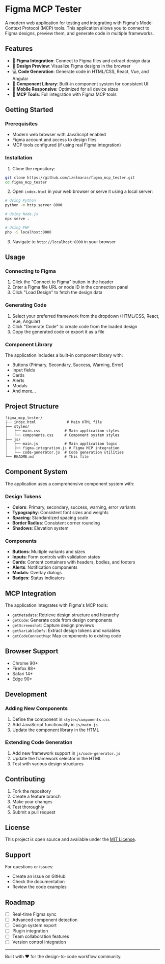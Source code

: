 # Figma MCP Tester

A modern web application for testing and integrating with Figma's Model Context Protocol (MCP) tools. This application allows you to connect to Figma designs, preview them, and generate code in multiple frameworks.

## Features

- 🔗 **Figma Integration**: Connect to Figma files and extract design data
- 🎨 **Design Preview**: Visualize Figma designs in the browser
- 💻 **Code Generation**: Generate code in HTML/CSS, React, Vue, and Angular
- 🧩 **Component Library**: Built-in component system for consistent UI
- 📱 **Mobile Responsive**: Optimized for all device sizes
- 🎯 **MCP Tools**: Full integration with Figma MCP tools

## Getting Started

### Prerequisites

- Modern web browser with JavaScript enabled
- Figma account and access to design files
- MCP tools configured (if using real Figma integration)

### Installation

1. Clone the repository:
```bash
git clone https://github.com/izelmaras/figma_mcp_tester.git
cd figma_mcp_tester
```

2. Open `index.html` in your web browser or serve it using a local server:
```bash
# Using Python
python -m http.server 8000

# Using Node.js
npx serve .

# Using PHP
php -S localhost:8000
```

3. Navigate to `http://localhost:8000` in your browser

## Usage

### Connecting to Figma

1. Click the "Connect to Figma" button in the header
2. Enter a Figma file URL or node ID in the connection panel
3. Click "Load Design" to fetch the design data

### Generating Code

1. Select your preferred framework from the dropdown (HTML/CSS, React, Vue, Angular)
2. Click "Generate Code" to create code from the loaded design
3. Copy the generated code or export it as a file

### Component Library

The application includes a built-in component library with:
- Buttons (Primary, Secondary, Success, Warning, Error)
- Input fields
- Cards
- Alerts
- Modals
- And more...

## Project Structure

```
figma_mcp_tester/
├── index.html              # Main HTML file
├── styles/
│   ├── main.css           # Main application styles
│   └── components.css     # Component system styles
├── js/
│   ├── main.js            # Main application logic
│   ├── figma-integration.js # Figma MCP integration
│   └── code-generator.js  # Code generation utilities
└── README.md              # This file
```

## Component System

The application uses a comprehensive component system with:

### Design Tokens
- **Colors**: Primary, secondary, success, warning, error variants
- **Typography**: Consistent font sizes and weights
- **Spacing**: Standardized spacing scale
- **Border Radius**: Consistent corner rounding
- **Shadows**: Elevation system

### Components
- **Buttons**: Multiple variants and sizes
- **Inputs**: Form controls with validation states
- **Cards**: Content containers with headers, bodies, and footers
- **Alerts**: Notification components
- **Modals**: Overlay dialogs
- **Badges**: Status indicators

## MCP Integration

The application integrates with Figma's MCP tools:

- `getMetadata`: Retrieve design structure and hierarchy
- `getCode`: Generate code from design components
- `getScreenshot`: Capture design previews
- `getVariableDefs`: Extract design tokens and variables
- `getCodeConnectMap`: Map components to existing code

## Browser Support

- Chrome 90+
- Firefox 88+
- Safari 14+
- Edge 90+

## Development

### Adding New Components

1. Define the component in `styles/components.css`
2. Add JavaScript functionality in `js/main.js`
3. Update the component library in the HTML

### Extending Code Generation

1. Add new framework support in `js/code-generator.js`
2. Update the framework selector in the HTML
3. Test with various design structures

## Contributing

1. Fork the repository
2. Create a feature branch
3. Make your changes
4. Test thoroughly
5. Submit a pull request

## License

This project is open source and available under the [MIT License](LICENSE).

## Support

For questions or issues:
- Create an issue on GitHub
- Check the documentation
- Review the code examples

## Roadmap

- [ ] Real-time Figma sync
- [ ] Advanced component detection
- [ ] Design system export
- [ ] Plugin integration
- [ ] Team collaboration features
- [ ] Version control integration

---

Built with ❤️ for the design-to-code workflow community.
